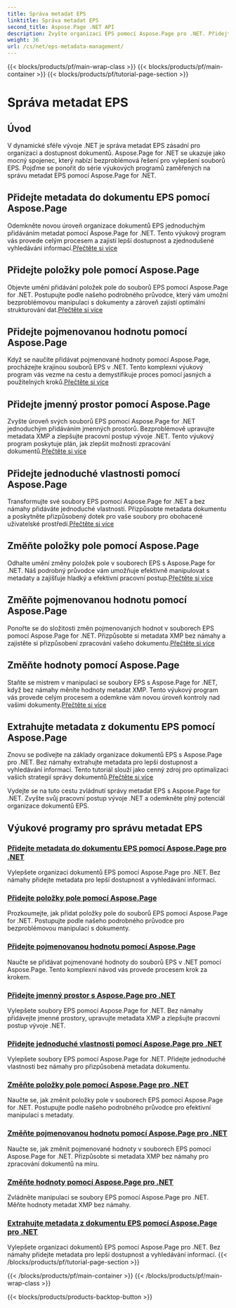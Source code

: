 ```yaml
---
title: Správa metadat EPS
linktitle: Správa metadat EPS
second_title: Aspose.Page .NET API
description: Zvyšte organizaci EPS pomocí Aspose.Page pro .NET. Přidejte metadata bez námahy pro lepší přístupnost. Prozkoumejte výukové programy pro správu metadat EPS.
weight: 36
url: /cs/net/eps-metadata-management/
---
```


{{< blocks/products/pf/main-wrap-class >}}
{{< blocks/products/pf/main-container >}}
{{< blocks/products/pf/tutorial-page-section >}}

# Správa metadat EPS


## Úvod

V dynamické sféře vývoje .NET je správa metadat EPS zásadní pro organizaci a dostupnost dokumentů. Aspose.Page for .NET se ukazuje jako mocný spojenec, který nabízí bezproblémová řešení pro vylepšení souborů EPS. Pojďme se ponořit do série výukových programů zaměřených na správu metadat EPS pomocí Aspose.Page for .NET.

## Přidejte metadata do dokumentu EPS pomocí Aspose.Page
Odemkněte novou úroveň organizace dokumentů EPS jednoduchým přidáváním metadat pomocí Aspose.Page for .NET. Tento výukový program vás provede celým procesem a zajistí lepší dostupnost a zjednodušené vyhledávání informací.[Přečtěte si více](./add-metadata-to-eps-document/)

## Přidejte položky pole pomocí Aspose.Page
 Objevte umění přidávání položek pole do souborů EPS pomocí Aspose.Page for .NET. Postupujte podle našeho podrobného průvodce, který vám umožní bezproblémovou manipulaci s dokumenty a zároveň zajistí optimální strukturování dat.[Přečtěte si více](./modify-eps-metadata-add-array-items/)

## Přidejte pojmenovanou hodnotu pomocí Aspose.Page
 Když se naučíte přidávat pojmenované hodnoty pomocí Aspose.Page, procházejte krajinou souborů EPS v .NET. Tento komplexní výukový program vás vezme na cestu a demystifikuje proces pomocí jasných a použitelných kroků.[Přečtěte si více](./modify-eps-metadata-add-named-value/)

## Přidejte jmenný prostor pomocí Aspose.Page
 Zvyšte úroveň svých souborů EPS pomocí Aspose.Page for .NET jednoduchým přidáváním jmenných prostorů. Bezproblémově upravujte metadata XMP a zlepšujte pracovní postup vývoje .NET. Tento výukový program poskytuje plán, jak zlepšit možnosti zpracování dokumentů.[Přečtěte si více](./modify-eps-metadata-add-namespace/)

## Přidejte jednoduché vlastnosti pomocí Aspose.Page
 Transformujte své soubory EPS pomocí Aspose.Page for .NET a bez námahy přidáváte jednoduché vlastnosti. Přizpůsobte metadata dokumentu a poskytněte přizpůsobený dotek pro vaše soubory pro obohacené uživatelské prostředí.[Přečtěte si více](./modify-eps-metadata-add-simple-properties/)

## Změňte položky pole pomocí Aspose.Page
 Odhalte umění změny položek pole v souborech EPS s Aspose.Page for .NET. Náš podrobný průvodce vám umožňuje efektivně manipulovat s metadaty a zajišťuje hladký a efektivní pracovní postup.[Přečtěte si více](./modify-eps-metadata-change-array-items/)

## Změňte pojmenovanou hodnotu pomocí Aspose.Page
 Ponořte se do složitosti změn pojmenovaných hodnot v souborech EPS pomocí Aspose.Page for .NET. Přizpůsobte si metadata XMP bez námahy a zajistěte si přizpůsobení zpracování vašeho dokumentu.[Přečtěte si více](./modify-eps-metadata-change-named-value/)

## Změňte hodnoty pomocí Aspose.Page
 Staňte se mistrem v manipulaci se soubory EPS s Aspose.Page for .NET, když bez námahy měníte hodnoty metadat XMP. Tento výukový program vás provede celým procesem a odemkne vám novou úroveň kontroly nad vašimi dokumenty.[Přečtěte si více](./modify-eps-metadata-change-values/)

## Extrahujte metadata z dokumentu EPS pomocí Aspose.Page
 Znovu se podívejte na základy organizace dokumentů EPS s Aspose.Page pro .NET. Bez námahy extrahujte metadata pro lepší dostupnost a vyhledávání informací. Tento tutoriál slouží jako cenný zdroj pro optimalizaci vašich strategií správy dokumentů.[Přečtěte si více](./extract-metadata-from-eps-document/)

Vydejte se na tuto cestu zvládnutí správy metadat EPS s Aspose.Page for .NET. Zvyšte svůj pracovní postup vývoje .NET a odemkněte plný potenciál organizace dokumentů EPS.
## Výukové programy pro správu metadat EPS
### [Přidejte metadata do dokumentu EPS pomocí Aspose.Page pro .NET](./add-metadata-to-eps-document/)
Vylepšete organizaci dokumentů EPS pomocí Aspose.Page pro .NET. Bez námahy přidejte metadata pro lepší dostupnost a vyhledávání informací.
### [Přidejte položky pole pomocí Aspose.Page](./modify-eps-metadata-add-array-items/)
Prozkoumejte, jak přidat položky pole do souborů EPS pomocí Aspose.Page for .NET. Postupujte podle našeho podrobného průvodce pro bezproblémovou manipulaci s dokumenty.
### [Přidejte pojmenovanou hodnotu pomocí Aspose.Page](./modify-eps-metadata-add-named-value/)
Naučte se přidávat pojmenované hodnoty do souborů EPS v .NET pomocí Aspose.Page. Tento komplexní návod vás provede procesem krok za krokem.
### [Přidejte jmenný prostor s Aspose.Page pro .NET](./modify-eps-metadata-add-namespace/)
Vylepšete soubory EPS pomocí Aspose.Page for .NET. Bez námahy přidávejte jmenné prostory, upravujte metadata XMP a zlepšujte pracovní postup vývoje .NET.
### [Přidejte jednoduché vlastnosti pomocí Aspose.Page pro .NET](./modify-eps-metadata-add-simple-properties/)
Vylepšete soubory EPS pomocí Aspose.Page for .NET. Přidejte jednoduché vlastnosti bez námahy pro přizpůsobená metadata dokumentu.
### [Změňte položky pole pomocí Aspose.Page pro .NET](./modify-eps-metadata-change-array-items/)
Naučte se, jak změnit položky pole v souborech EPS pomocí Aspose.Page for .NET. Postupujte podle našeho podrobného průvodce pro efektivní manipulaci s metadaty.
### [Změňte pojmenovanou hodnotu pomocí Aspose.Page pro .NET](./modify-eps-metadata-change-named-value/)
Naučte se, jak změnit pojmenované hodnoty v souborech EPS pomocí Aspose.Page for .NET. Přizpůsobte si metadata XMP bez námahy pro zpracování dokumentů na míru.
### [Změňte hodnoty pomocí Aspose.Page pro .NET](./modify-eps-metadata-change-values/)
Zvládněte manipulaci se soubory EPS pomocí Aspose.Page pro .NET. Měňte hodnoty metadat XMP bez námahy.
### [Extrahujte metadata z dokumentu EPS pomocí Aspose.Page pro .NET](./extract-metadata-from-eps-document/)
Vylepšete organizaci dokumentů EPS pomocí Aspose.Page pro .NET. Bez námahy přidejte metadata pro lepší dostupnost a vyhledávání informací.
{{< /blocks/products/pf/tutorial-page-section >}}

{{< /blocks/products/pf/main-container >}}
{{< /blocks/products/pf/main-wrap-class >}}

{{< blocks/products/products-backtop-button >}}
